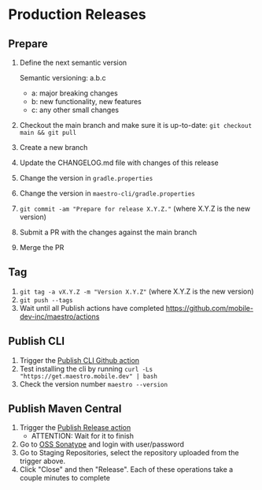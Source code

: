 # Production Releases

## Prepare

1. Define the next semantic version

   Semantic versioning: a.b.c

   - a: major breaking changes
   - b: new functionality, new features
   - c: any other small changes

2. Checkout the main branch and make sure it is up-to-date: `git checkout main && git pull`
3. Create a new branch
4. Update the CHANGELOG.md file with changes of this release
5. Change the version in `gradle.properties`
6. Change the version in `maestro-cli/gradle.properties`
7. `git commit -am "Prepare for release X.Y.Z."` (where X.Y.Z is the new version)
8. Submit a PR with the changes against the main branch
9. Merge the PR

## Tag

1. `git tag -a vX.Y.Z -m "Version X.Y.Z"` (where X.Y.Z is the new version)
2. `git push --tags`
3. Wait until all Publish actions have completed https://github.com/mobile-dev-inc/maestro/actions

## Publish CLI

1. Trigger the [Publish CLI Github action](https://github.com/mobile-dev-inc/maestro/actions/workflows/publish-cli.yml)
2. Test installing the cli by running `curl -Ls "https://get.maestro.mobile.dev" | bash`
3. Check the version number `maestro --version`

## Publish Maven Central

1. Trigger the [Publish Release action](https://github.com/mobile-dev-inc/maestro/actions/workflows/publish-release.yml)
   - ATTENTION: Wait for it to finish
3. Go to [OSS Sonatype](https://s01.oss.sonatype.org/) and login with user/password
4. Go to Staging Repositories, select the repository uploaded from the trigger above.
5. Click "Close" and then "Release". Each of these operations take a couple minutes to complete
